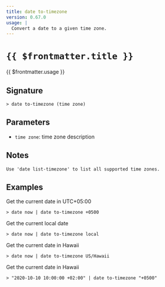 ```yaml
---
title: date to-timezone
version: 0.67.0
usage: |
  Convert a date to a given time zone.
---
```


# <code>{{ $frontmatter.title }}</code>

<div style='white-space: pre-wrap;'>{{ $frontmatter.usage }}</div>

## Signature

```> date to-timezone (time zone)```

## Parameters

 -  `time zone`: time zone description

## Notes
```text
Use 'date list-timezone' to list all supported time zones.
```
## Examples

Get the current date in UTC+05:00
```shell
> date now | date to-timezone +0500
```

Get the current local date
```shell
> date now | date to-timezone local
```

Get the current date in Hawaii
```shell
> date now | date to-timezone US/Hawaii
```

Get the current date in Hawaii
```shell
> "2020-10-10 10:00:00 +02:00" | date to-timezone "+0500"
```

